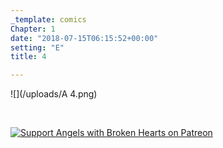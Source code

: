 ```yaml
---
_template: comics
Chapter: 1
date: "2018-07-15T06:15:52+00:00"
setting: "E"
title: 4

---
```

![](/uploads/A 4.png)

<br>

  
[![Support Angels with Broken Hearts on Patreon](/uploads/patreon-banner.jpg "Support Angels with Broken Hearts on Patreon")](https://www.patreon.com/mbsaunders/ "Support Angels with Broken Hearts on Patreon")
